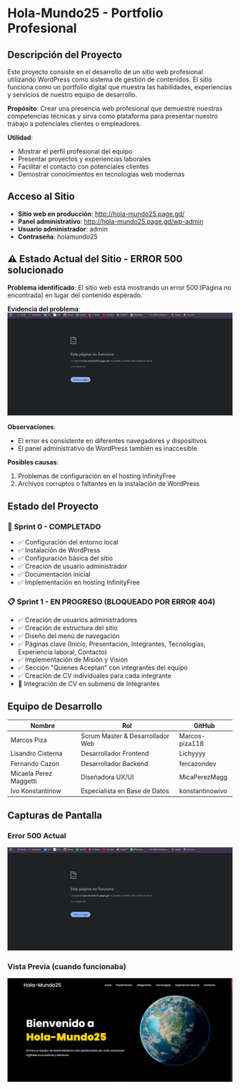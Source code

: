 # Hola-Mundo25 - Portfolio Profesional

## Descripción del Proyecto

Este proyecto consiste en el desarrollo de un sitio web profesional utilizando WordPress como sistema de gestión de contenidos. El sitio funciona como un portfolio digital que muestra las habilidades, experiencias y servicios de nuestro equipo de desarrollo.

**Propósito**: Crear una presencia web profesional que demuestre nuestras competencias técnicas y sirva como plataforma para presentar nuestro trabajo a potenciales clientes o empleadores.

**Utilidad**:
- Mostrar el perfil profesional del equipo
- Presentar proyectos y experiencias laborales
- Facilitar el contacto con potenciales clientes
- Demostrar conocimientos en tecnologías web modernas

## Acceso al Sitio

- **Sitio web en producción**: http://hola-mundo25.page.gd/
- **Panel administrativo**: http://hola-mundo25.page.gd/wp-admin
- **Usuario administrador**: admin
- **Contraseña**: holamundo25

## ⚠️ Estado Actual del Sitio - ERROR 500 solucionado

**Problema identificado**: El sitio web está mostrando un error 500 (Página no encontrada) en lugar del contenido esperado.

**Evidencia del problema**:
![Capturas de pantalla del error](https://github.com/Hola-Mundo25/holamundo25web/blob/main/Captura.png)

**Observaciones**:
- El error es consistente en diferentes navegadores y dispositivos
- El panel administrativo de WordPress también es inaccesible

**Posibles causas**:
1. Problemas de configuración en el hosting InfinityFree
2. Archivos corruptos o faltantes en la instalación de WordPress

## Estado del Proyecto

### 🚧 Sprint 0 - COMPLETADO

- ✅ Configuración del entorno local
- ✅ Instalación de WordPress
- ✅ Configuración básica del sitio
- ✅ Creación de usuario administrador
- ✅ Documentación inicial
- ✅ Implementación en hosting InfinityFree

### 📋 Sprint 1 - EN PROGRESO (BLOQUEADO POR ERROR 404)
- ✅ Creación de usuarios administradores
- ✅ Creación de estructura del sitio
- ✅ Diseño del menú de navegación
- ✅ Páginas clave (Inicio, Presentación, Integrantes, Tecnologías, Experiencia laboral, Contacto)
- ✅ Implementación de Misión y Visión
- ✅ Sección "Quienes Aceptan" con integrantes del equipo
- ✅ Creación de CV individuales para cada integrante
- 🚧 Integración de CV en submenú de Integrantes

## Equipo de Desarrollo

| Nombre | Rol | GitHub |
|--------|-----|--------|
| Marcos Piza | Scrum Master & Desarrollador Web | Marcos-piza118 |
| Lisandro Cisterna | Desarrollador Frontend | Lichyyyy |
| Fernando Cazon | Desarrollador Backend | fercazondev |
| Micaela Perez Maggetti | Diseñadora UX/UI | MicaPerezMagg |
| Ivo Konstantinow | Especialista en Base de Datos | konstantinowivo |

## Capturas de Pantalla

### Error 500 Actual
![Error 500](https://github.com/Hola-Mundo25/holamundo25web/blob/main/Captura.png)

### Vista Previa (cuando funcionaba)
![Vista](https://github.com/Hola-Mundo25/holamundo25web/blob/main/vistaprevia.jpeg)




